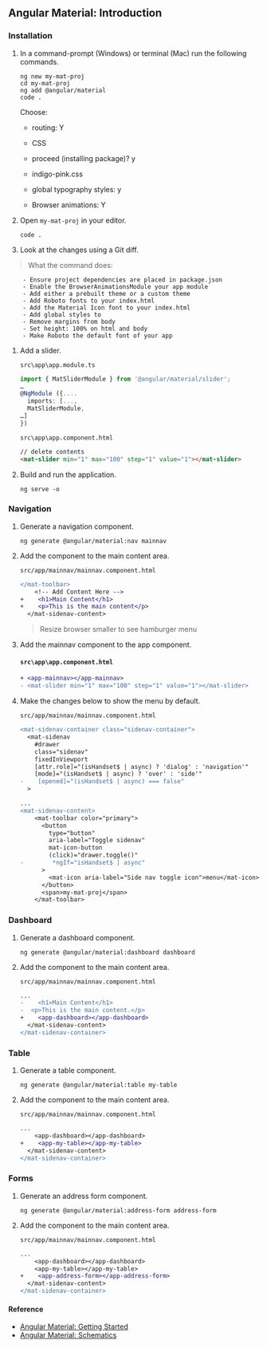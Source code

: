 ## Angular Material: Introduction

### Installation

1. In a command-prompt (Windows) or terminal (Mac) run the following commands.

   ```shell
   ng new my-mat-proj
   cd my-mat-proj
   ng add @angular/material
   code .
   ```

   Choose:

   - routing: Y
   - CSS

   - proceed (installing package)? y
   - indigo-pink.css
   - global typography styles: y
   - Browser animations: Y

2. Open `my-mat-proj` in your editor.

   ```shell
   code .
   ```

3. Look at the changes using a Git diff.

> What the command does:

        - Ensure project dependencies are placed in package.json
        - Enable the BrowserAnimationsModule your app module
        - Add either a prebuilt theme or a custom theme
        - Add Roboto fonts to your index.html
        - Add the Material Icon font to your index.html
        - Add global styles to
        - Remove margins from body
        - Set height: 100% on html and body
        - Make Roboto the default font of your app

<div style="page-break-after: always;"></div>

1. Add a slider.

   `src\app\app.module.ts`

   ```ts
   import { MatSliderModule } from '@angular/material/slider';
   …
   @NgModule ({....
     imports: [...,
     MatSliderModule,
   …]
   })
   ```

   `src\app\app.component.html`

   ```html
   // delete contents
   <mat-slider min="1" max="100" step="1" value="1"></mat-slider>
   ```

2. Build and run the application.

   ```shell
   ng serve -o
   ```

<div style="page-break-after: always;"></div>

### Navigation

1. Generate a navigation component.

   ```shell
   ng generate @angular/material:nav mainnav
   ```

2. Add the component to the main content area.

   `src/app/mainnav/mainnav.component.html`

   ```diff
   </mat-toolbar>
       <!-- Add Content Here -->
   +    <h1>Main Content</h1>
   +    <p>This is the main content</p>
     </mat-sidenav-content>
   ```

   > Resize browser smaller to see hamburger menu

3. Add the mainnav component to the app component.

   #### `src\app\app.component.html`

   ```diff
   + <app-mainnav></app-mainnav>
   - <mat-slider min="1" max="100" step="1" value="1"></mat-slider>
   ```

4. Make the changes below to show the menu by default.

   `src/app/mainnav/mainnav.component.html`

   ```diff
   <mat-sidenav-container class="sidenav-container">
     <mat-sidenav
       #drawer
       class="sidenav"
       fixedInViewport
       [attr.role]="(isHandset$ | async) ? 'dialog' : 'navigation'"
       [mode]="(isHandset$ | async) ? 'over' : 'side'"
   -    [opened]="(isHandset$ | async) === false"
     >

   ...
   <mat-sidenav-content>
       <mat-toolbar color="primary">
         <button
           type="button"
           aria-label="Toggle sidenav"
           mat-icon-button
           (click)="drawer.toggle()"
   -        *ngIf="isHandset$ | async"
         >
           <mat-icon aria-label="Side nav toggle icon">menu</mat-icon>
         </button>
         <span>my-mat-proj</span>
       </mat-toolbar>
   ```

<div style="page-break-after: always;"></div>

### Dashboard

1. Generate a dashboard component.

   ```
   ng generate @angular/material:dashboard dashboard
   ```

1. Add the component to the main content area.

   `src/app/mainnav/mainnav.component.html`

   ```diff
   ...
   -    <h1>Main Content</h1>
   -  <p>This is the main content.</p>
   +    <app-dashboard></app-dashboard>
     </mat-sidenav-content>
   </mat-sidenav-container>

   ```

### Table

1. Generate a table component.

   ```
   ng generate @angular/material:table my-table
   ```

1. Add the component to the main content area.

   `src/app/mainnav/mainnav.component.html`

   ```diff
   ...
       <app-dashboard></app-dashboard>
   +    <app-my-table></app-my-table>
     </mat-sidenav-content>
   </mat-sidenav-container>

   ```



### Forms

1. Generate an address form component.

   ```
   ng generate @angular/material:address-form address-form
   ```

1. Add the component to the main content area.

   `src/app/mainnav/mainnav.component.html`

   ```diff
   ...
       <app-dashboard></app-dashboard>
       <app-my-table></app-my-table>
   +    <app-address-form></app-address-form>
     </mat-sidenav-content>
   </mat-sidenav-container>

   ```

#### Reference

- [Angular Material: Getting Started](https://material.angular.io/guide/getting-started)
- [Angular Material: Schematics](https://material.angular.io/guide/schematics)
